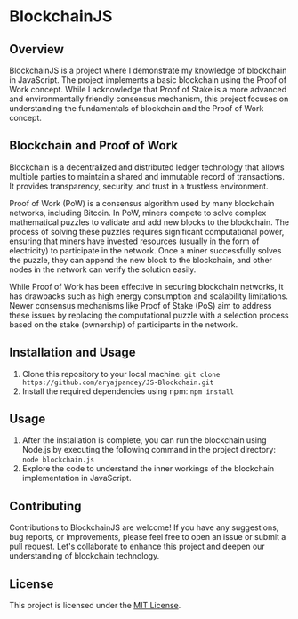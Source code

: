 # BlockchainJS

## Overview
BlockchainJS is a project where I demonstrate my knowledge of blockchain in JavaScript. The project implements a basic blockchain using the Proof of Work concept. While I acknowledge that Proof of Stake is a more advanced and environmentally friendly consensus mechanism, this project focuses on understanding the fundamentals of blockchain and the Proof of Work concept.

## Blockchain and Proof of Work
Blockchain is a decentralized and distributed ledger technology that allows multiple parties to maintain a shared and immutable record of transactions. It provides transparency, security, and trust in a trustless environment.

Proof of Work (PoW) is a consensus algorithm used by many blockchain networks, including Bitcoin. In PoW, miners compete to solve complex mathematical puzzles to validate and add new blocks to the blockchain. The process of solving these puzzles requires significant computational power, ensuring that miners have invested resources (usually in the form of electricity) to participate in the network. Once a miner successfully solves the puzzle, they can append the new block to the blockchain, and other nodes in the network can verify the solution easily.

While Proof of Work has been effective in securing blockchain networks, it has drawbacks such as high energy consumption and scalability limitations. Newer consensus mechanisms like Proof of Stake (PoS) aim to address these issues by replacing the computational puzzle with a selection process based on the stake (ownership) of participants in the network.

## Installation and Usage
1. Clone this repository to your local machine: `git clone https://github.com/aryajpandey/JS-Blockchain.git`
2. Install the required dependencies using npm: `npm install` 
## Usage
1. After the installation is complete, you can run the blockchain using Node.js by executing the following command in the project directory: `node blockchain.js`
2. Explore the code to understand the inner workings of the blockchain implementation in JavaScript.

## Contributing
Contributions to BlockchainJS are welcome! If you have any suggestions, bug reports, or improvements, please feel free to open an issue or submit a pull request. Let's collaborate to enhance this project and deepen our understanding of blockchain technology.

## License
This project is licensed under the [MIT License](LICENSE).
